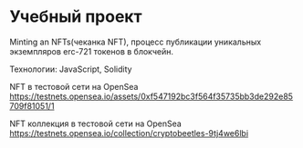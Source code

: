 # Учебный проект

Minting an NFTs(чеканка NFT), процесс публикации уникальных экземпляров erc-721 токенов в блокчейн.


Технологии: JavaScript, Solidity


NFT в тестовой сети на OpenSea
https://testnets.opensea.io/assets/0xf547192bc3f564f35735bb3de292e85709f81051/1


NFT коллекция в тестовой сети на OpenSea
https://testnets.opensea.io/collection/cryptobeetles-9tj4we6lbi
